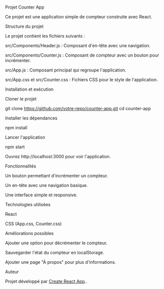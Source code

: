 Projet Counter App

Ce projet est une application simple de compteur construite avec React.

Structure du projet

Le projet contient les fichiers suivants :

src/Components/Header.js : Composant d'en-tête avec une navigation.

src/Components/Counter.js : Composant de compteur avec un bouton pour incrémenter.

src/App.js : Composant principal qui regroupe l'application.

src/App.css et src/Counter.css : Fichiers CSS pour le style de l'application.

Installation et exécution

Cloner le projet

git clone https://github.com/votre-repo/counter-app.git
cd counter-app

Installer les dépendances

npm install

Lancer l'application

npm start

Ouvrez http://localhost:3000 pour voir l'application.

Fonctionnalités

Un bouton permettant d'incrémenter un compteur.

Un en-tête avec une navigation basique.

Une interface simple et responsive.

Technologies utilisées

React

CSS (App.css, Counter.css)

Améliorations possibles

Ajouter une option pour décrémenter le compteur.

Sauvegarder l'état du compteur en localStorage.

Ajouter une page "À propos" pour plus d'informations.

Auteur

Projet développé par [Create React App](https://github.com/facebook/create-react-app)..

